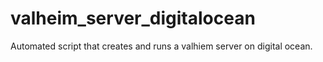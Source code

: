 # valheim_server_digitalocean
Automated script that creates and runs a valhiem server on digital ocean.
